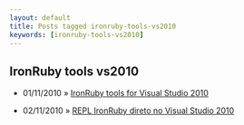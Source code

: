 ```yaml
---
layout: default
title: Posts tagged ironruby-tools-vs2010
keywords: [ironruby-tools-vs2010]
---
```

<h2 class="category">IronRuby tools vs2010</h2>
<ul class="posts">
<li>
<p>
<span class="date">01/11/2010</span> &raquo; 
<a href="/blog/ironruby-tools-for-visual-studio-2010">IronRuby tools for Visual Studio 2010</a>
</p>
</li> 
<li>
<p>
<span class="date">02/11/2010</span> &raquo; 
<a href="/blog/repl-ironruby-direto-no-visual-studio-2010">REPL IronRuby direto no Visual Studio 2010</a>
</p>
</li> 
</ul>
